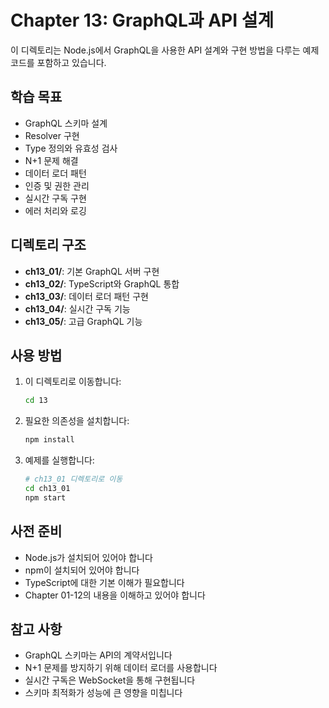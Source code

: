 # Chapter 13: GraphQL과 API 설계

이 디렉토리는 Node.js에서 GraphQL을 사용한 API 설계와 구현 방법을 다루는 예제 코드를 포함하고 있습니다.

## 학습 목표

- GraphQL 스키마 설계
- Resolver 구현
- Type 정의와 유효성 검사
- N+1 문제 해결
- 데이터 로더 패턴
- 인증 및 권한 관리
- 실시간 구독 구현
- 에러 처리와 로깅

## 디렉토리 구조

- **ch13_01/**: 기본 GraphQL 서버 구현
- **ch13_02/**: TypeScript와 GraphQL 통합
- **ch13_03/**: 데이터 로더 패턴 구현
- **ch13_04/**: 실시간 구독 기능
- **ch13_05/**: 고급 GraphQL 기능

## 사용 방법

1. 이 디렉토리로 이동합니다:

   ```bash
   cd 13
   ```

2. 필요한 의존성을 설치합니다:

   ```bash
   npm install
   ```

3. 예제를 실행합니다:
   ```bash
   # ch13_01 디렉토리로 이동
   cd ch13_01
   npm start
   ```

## 사전 준비

- Node.js가 설치되어 있어야 합니다
- npm이 설치되어 있어야 합니다
- TypeScript에 대한 기본 이해가 필요합니다
- Chapter 01-12의 내용을 이해하고 있어야 합니다

## 참고 사항

- GraphQL 스키마는 API의 계약서입니다
- N+1 문제를 방지하기 위해 데이터 로더를 사용합니다
- 실시간 구독은 WebSocket을 통해 구현됩니다
- 스키마 최적화가 성능에 큰 영향을 미칩니다
